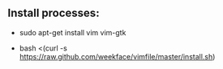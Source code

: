 ## Install processes:

* sudo apt-get install vim vim-gtk

* bash <(curl -s https://raw.github.com/weekface/vimfile/master/install.sh)
